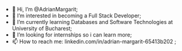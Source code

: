 - 👋 Hi, I’m @AdrianMargarit;
- 👀 I’m interested in becoming a Full Stack Developer;
- 🌱 I’m currently learning Databases and Software Technologies at University of Bucharest;
- 💞️ I’m looking for internships so i can learn more;
- 📫 How to reach me: linkedin.com/in/adrian-margarit-65413b202 ;

<!---
AdrianMargarit/AdrianMargarit is a ✨ special ✨ repository because its `README.md` (this file) appears on your GitHub profile.
You can click the Preview link to take a look at your changes.
--->
